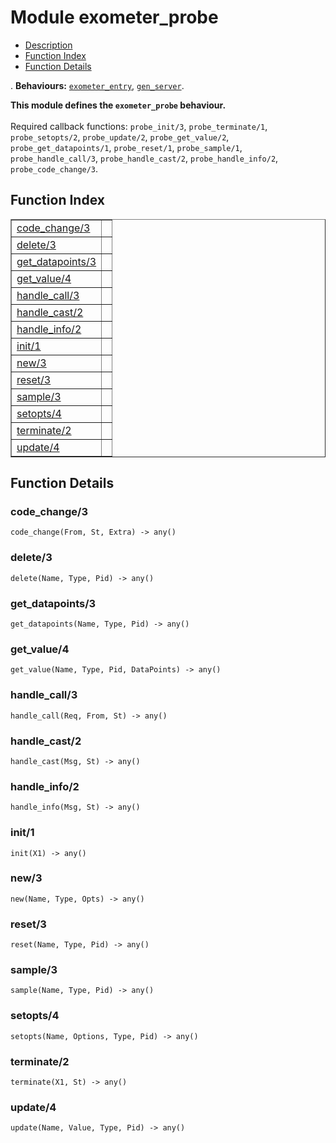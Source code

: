 

# Module exometer_probe #
* [Description](#description)
* [Function Index](#index)
* [Function Details](#functions)


.
__Behaviours:__ [`exometer_entry`](exometer_entry.md), [`gen_server`](gen_server.md).

__This module defines the `exometer_probe` behaviour.__
<br></br>
 Required callback functions: `probe_init/3`, `probe_terminate/1`, `probe_setopts/2`, `probe_update/2`, `probe_get_value/2`, `probe_get_datapoints/1`, `probe_reset/1`, `probe_sample/1`, `probe_handle_call/3`, `probe_handle_cast/2`, `probe_handle_info/2`, `probe_code_change/3`.
<a name="index"></a>

## Function Index ##


<table width="100%" border="1" cellspacing="0" cellpadding="2" summary="function index"><tr><td valign="top"><a href="#code_change-3">code_change/3</a></td><td></td></tr><tr><td valign="top"><a href="#delete-3">delete/3</a></td><td></td></tr><tr><td valign="top"><a href="#get_datapoints-3">get_datapoints/3</a></td><td></td></tr><tr><td valign="top"><a href="#get_value-4">get_value/4</a></td><td></td></tr><tr><td valign="top"><a href="#handle_call-3">handle_call/3</a></td><td></td></tr><tr><td valign="top"><a href="#handle_cast-2">handle_cast/2</a></td><td></td></tr><tr><td valign="top"><a href="#handle_info-2">handle_info/2</a></td><td></td></tr><tr><td valign="top"><a href="#init-1">init/1</a></td><td></td></tr><tr><td valign="top"><a href="#new-3">new/3</a></td><td></td></tr><tr><td valign="top"><a href="#reset-3">reset/3</a></td><td></td></tr><tr><td valign="top"><a href="#sample-3">sample/3</a></td><td></td></tr><tr><td valign="top"><a href="#setopts-4">setopts/4</a></td><td></td></tr><tr><td valign="top"><a href="#terminate-2">terminate/2</a></td><td></td></tr><tr><td valign="top"><a href="#update-4">update/4</a></td><td></td></tr></table>


<a name="functions"></a>

## Function Details ##

<a name="code_change-3"></a>

### code_change/3 ###

`code_change(From, St, Extra) -> any()`


<a name="delete-3"></a>

### delete/3 ###

`delete(Name, Type, Pid) -> any()`


<a name="get_datapoints-3"></a>

### get_datapoints/3 ###

`get_datapoints(Name, Type, Pid) -> any()`


<a name="get_value-4"></a>

### get_value/4 ###

`get_value(Name, Type, Pid, DataPoints) -> any()`


<a name="handle_call-3"></a>

### handle_call/3 ###

`handle_call(Req, From, St) -> any()`


<a name="handle_cast-2"></a>

### handle_cast/2 ###

`handle_cast(Msg, St) -> any()`


<a name="handle_info-2"></a>

### handle_info/2 ###

`handle_info(Msg, St) -> any()`


<a name="init-1"></a>

### init/1 ###

`init(X1) -> any()`


<a name="new-3"></a>

### new/3 ###

`new(Name, Type, Opts) -> any()`


<a name="reset-3"></a>

### reset/3 ###

`reset(Name, Type, Pid) -> any()`


<a name="sample-3"></a>

### sample/3 ###

`sample(Name, Type, Pid) -> any()`


<a name="setopts-4"></a>

### setopts/4 ###

`setopts(Name, Options, Type, Pid) -> any()`


<a name="terminate-2"></a>

### terminate/2 ###

`terminate(X1, St) -> any()`


<a name="update-4"></a>

### update/4 ###

`update(Name, Value, Type, Pid) -> any()`


